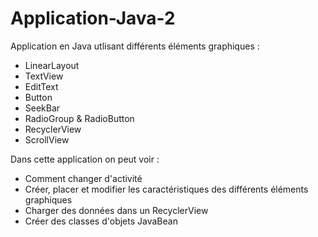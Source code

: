 # Application-Java-2

Application en Java utlisant différents éléments graphiques : 
- LinearLayout
- TextView
- EditText
- Button
- SeekBar
- RadioGroup & RadioButton
- RecyclerView
- ScrollView

Dans cette application on peut voir :
- Comment changer d'activité
- Créer, placer et modifier les caractéristiques des différents éléments graphiques
- Charger des données dans un RecyclerView
- Créer des classes d'objets JavaBean
